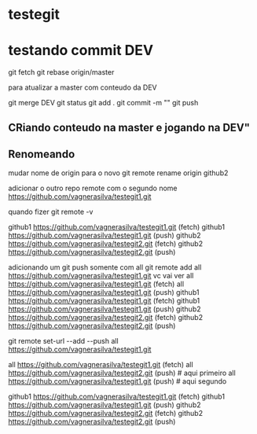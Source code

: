 # testegit

# testando commit DEV
git fetch
git rebase origin/master

para atualizar a master com conteudo da DEV

git merge DEV
git status
git add .
git commit -m ""
git push

## CRiando conteudo na master e jogando na DEV"


## Renomeando 
mudar nome de origin para o novo
git remote rename origin github2

adicionar o outro repo remote com o segundo nome
https://github.com/vagnerasilva/testegit1.git

quando fizer git remote -v 

github1 https://github.com/vagnerasilva/testegit1.git (fetch)
github1 https://github.com/vagnerasilva/testegit1.git (push)
github2 https://github.com/vagnerasilva/testegit2.git (fetch)
github2 https://github.com/vagnerasilva/testegit2.git (push)

adicionando um git push somente com all
git remote add all https://github.com/vagnerasilva/testegit1.git
vc vai ver
all     https://github.com/vagnerasilva/testegit1.git (fetch)
all     https://github.com/vagnerasilva/testegit1.git (push)
github1 https://github.com/vagnerasilva/testegit1.git (fetch)
github1 https://github.com/vagnerasilva/testegit1.git (push)
github2 https://github.com/vagnerasilva/testegit2.git (fetch)
github2 https://github.com/vagnerasilva/testegit2.git (push)

git remote set-url --add --push all https://github.com/vagnerasilva/testegit1.git

all     https://github.com/vagnerasilva/testegit1.git (fetch)
all     https://github.com/vagnerasilva/testegit2.git (push) # aqui primeiro
all     https://github.com/vagnerasilva/testegit1.git (push) # aqui segundo

github1 https://github.com/vagnerasilva/testegit1.git (fetch)
github1 https://github.com/vagnerasilva/testegit1.git (push)
github2 https://github.com/vagnerasilva/testegit2.git (fetch)
github2 https://github.com/vagnerasilva/testegit2.git (push)